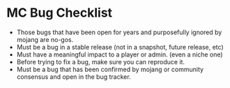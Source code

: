 # MC Bug Checklist
* Those bugs that have been open for years and purposefully ignored by mojang
  are no-gos.
* Must be a bug in a stable release (not in a snapshot, future release, etc)
* Must have a meaningful impact to a player or admin. (even a niche one)
* Before trying to fix a bug, make sure you can reproduce it.
* Must be a bug that has been confirmed by mojang or community consensus and open in the bug tracker.
